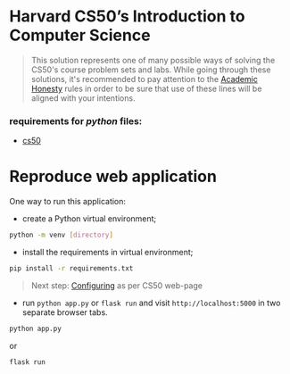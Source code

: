 # Harvard CS50’s Introduction to Computer Science


> This solution represents one of many possible ways of solving the CS50's course problem sets and labs. While going through these solutions, it's recommended to pay attention to the [Academic Honesty](https://cs50.harvard.edu/x/2022/honesty/) rules in order to be sure that use of these lines will be aligned with your intentions.

### requirements for _python_ files:
- [cs50](https://cs50.readthedocs.io/libraries/cs50/python/)



Reproduce web application
=========================

One way to run this application: 
- create a Python virtual environment;
```bash
python -m venv [directory]
```

- install the requirements in virtual environment;
```bash
pip install -r requirements.txt
```

> Next step: [Configuring](https://cs50.harvard.edu/x/2022/psets/9/finance/) as per CS50 web-page

- run `python app.py` or `flask run` and visit `http://localhost:5000` in two separate browser tabs.
```bash
python app.py
```
or
```bash
flask run
```